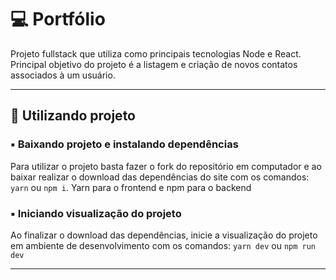 # 💻 Portfólio

Projeto fullstack que utiliza como principais tecnologias Node e React. Principal objetivo do projeto é a listagem e criação de novos contatos associados à um usuário.

---

## 🎲 Utilizando projeto

### ▪️ Baixando projeto e instalando dependências

Para utilizar o projeto basta fazer o fork do repositório em computador e ao baixar realizar o download das dependências do site com os comandos: `yarn` ou `npm i`. Yarn para o frontend e npm para o backend

### ▪️ Iniciando visualização do projeto

Ao finalizar o download das dependências, inicie a visualização do projeto em ambiente de desenvolvimento com os comandos: `yarn dev` ou `npm run dev`

---
